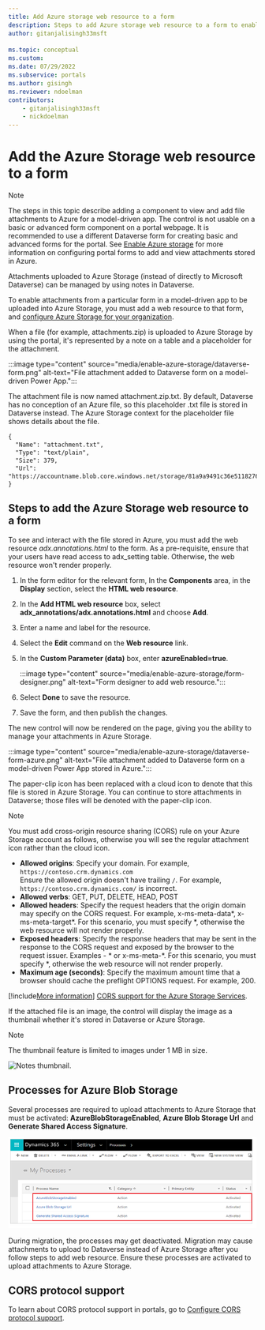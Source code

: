 ```yaml
---
title: Add Azure storage web resource to a form
description: Steps to add Azure storage web resource to a form to enable uploading attachments to Azure Storage.
author: gitanjalisingh33msft

ms.topic: conceptual
ms.custom: 
ms.date: 07/29/2022
ms.subservice: portals
ms.author: gisingh
ms.reviewer: ndoelman
contributors:
    - gitanjalisingh33msft
    - nickdoelman
---
```


# Add the Azure Storage web resource to a form

> [!NOTE]
> The steps in this topic describe adding a component to view and add file attachments to Azure for a model-driven app. The control is not usable on a basic or advanced form component on a portal webpage. It is recommended to use a different Dataverse form for creating basic and advanced forms for the portal. See [Enable Azure storage](enable-azure-storage.md#configure-basic-or-advanced-forms) for more information on configuring portal forms to add and view attachments stored in Azure.

Attachments uploaded to Azure Storage (instead of directly to Microsoft Dataverse) can be managed by using notes in Dataverse.

To enable attachments from a particular form in a model-driven app to be uploaded into Azure Storage, you must add a web resource to that form, and [configure Azure Storage for your organization](enable-azure-storage.md).

When a file (for example, attachments.zip) is uploaded to Azure Storage by using the portal, it's represented by a note on a table and a placeholder for the attachment.

:::image type="content" source="media/enable-azure-storage/dataverse-form.png" alt-text="File attachment added to Dataverse form on a model-driven Power App.":::

The attachment file is now named attachment.zip.txt. By default, Dataverse  has no conception of an Azure file, so this placeholder .txt file is stored in Dataverse  instead. The Azure Storage context for the placeholder file shows details about the file.
```
{
  "Name": "attachment.txt",
  "Type": "text/plain",
  "Size": 379,
  "Url": "https://accountname.blob.core.windows.net/storage/81a9a9491c36e51182760026833bcf82/attachment.txt"
}
```

## Steps to add the Azure Storage web resource to a form

To see and interact with the file stored in Azure, you must add the web resource *adx.annotations.html* to the form. As a pre-requisite, ensure that your users have read access to adx_setting table. Otherwise, the web resource won't render properly.

1. In the form editor for the relevant form, In the **Components** area, in the **Display** section, select the **HTML web resource**.

1. In the **Add HTML web resource** box, select **adx_annotations/adx.annotations.html** and choose **Add**.

1. Enter a name and label for the resource.

1. Select the **Edit** command on the **Web resource** link.

1. In the **Custom Parameter (data)** box, enter **azureEnabled=true**. 

    :::image type="content" source="media/enable-azure-storage/form-designer.png" alt-text="Form designer to add web resource.":::

1. Select **Done** to save the resource.

1. Save the form, and then publish the changes.

The new control will now be rendered on the page, giving you the ability to manage your attachments in Azure Storage.

:::image type="content" source="media/enable-azure-storage/dataverse-form-azure.png" alt-text="File attachment added to Dataverse form on a model-driven Power App stored in Azure.":::

The paper-clip icon has been replaced with a cloud icon to denote that this file is stored in Azure Storage. You can continue to store attachments in Dataverse; those files will be denoted with the paper-clip icon.

> [!NOTE]
> You must add cross-origin resource sharing (CORS) rule on your Azure Storage account as follows, otherwise you will see the regular attachment icon rather than the cloud icon.
> - **Allowed origins**: Specify your domain. For example, `https://contoso.crm.dynamics.com`  <br> Ensure the allowed origin doesn't have trailing `/`. For example, `https://contoso.crm.dynamics.com/` is incorrect.
> - **Allowed verbs**: GET, PUT, DELETE, HEAD, POST
> - **Allowed headers**: Specify the request headers that the origin domain may specify on the CORS request. For example, x-ms-meta-data\*, x-ms-meta-target\*. For this scenario, you must specify *, otherwise the web resource will not render properly.
> - **Exposed headers**: Specify the response headers that may be sent in the response to the CORS request and exposed by the browser to the request issuer. Examples - \* or x-ms-meta-\*. For this scenario, you must specify *, otherwise the web resource will not render properly.
> - **Maximum age (seconds)**: Specify the maximum amount time that a browser should cache the preflight OPTIONS request. For example, 200.
> 
> [!include[More information](../../includes/proc-more-information.md)] [CORS support for the Azure Storage Services](/rest/api/storageservices/cross-origin-resource-sharing--cors--support-for-the-azure-storage-services).

If the attached file is an image, the control will display the image as a thumbnail whether it's stored in Dataverse  or Azure Storage.

> [!NOTE]
> The thumbnail feature is limited to images under 1 MB in size.

![Notes thumbnail.](media/notes-thumbnail.png "Notes thumbnail")

## Processes for Azure Blob Storage

Several processes are required to upload attachments to Azure Storage that must be activated: **AzureBlobStorageEnabled**, **Azure Blob Storage Url** and **Generate Shared Access Signature**.

![Blob storage processes.](media/blob-storage-processes.png "Blob storage processes")

During migration, the processes may get deactivated. Migration may cause attachments to upload to Dataverse instead of Azure Storage after you follow steps to add web resource. Ensure these processes are activated to upload attachments to Azure Storage.

## CORS protocol support

To learn about CORS protocol support in portals, go to [Configure CORS protocol support](configure/cors-support.md).

